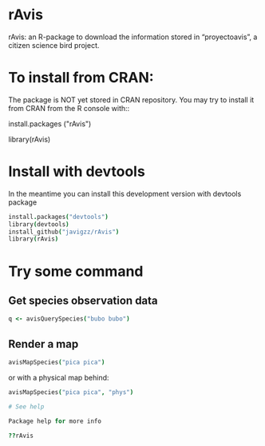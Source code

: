 rAvis
=====

rAvis: an R-package to download the information stored in “proyectoavis”, a citizen science bird project.

# To install from CRAN:

The package is NOT yet stored in CRAN repository. You may try to install it from CRAN from the R console with::

install.packages ("rAvis")

library(rAvis)

# Install with devtools

In the meantime you can install this development version with devtools package

```coffee
install.packages("devtools")
library(devtools)
install_github("javigzz/rAvis")
library(rAvis)
```

# Try some command

## Get species observation data

```coffee
q <- avisQuerySpecies("bubo bubo")
```

## Render a map

```coffee
avisMapSpecies("pica pica")
```

or with a physical map behind:

```coffee
avisMapSpecies("pica pica", "phys")

# See help

Package help for more info

??rAvis

